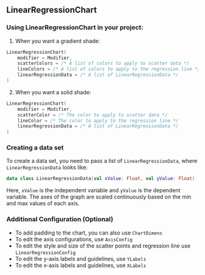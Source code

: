 ## LinearRegressionChart

### Using LinearRegressionChart in your project:

1. When you want a gradient shade:

```kotlin
LinearRegressionChart(
    modifier = Modifier,
    scatterColors = /* A list of colors to apply to scatter data */
    lineColors = /* A list of colors to apply to the regression line */
    linearRegressionData = /* A list of LinearRegressionData */
)
```

2. When you want a solid shade:

```kotlin
LinearRegressionChart(
    modifier = Modifier,
    scatterColor = /* The color to apply to scatter data */
    lineColor = /* The color to apply to the regression line */
    linearRegressionData = /* A list of LinearRegressionData */
)
```

### Creating a data set

To create a data set, you need to pass a list of `LinearRegressionData`, where `LinearRegressionData` looks like:
```kotlin
data class LinearRegressionData(val xValue: Float, val yValue: Float)
```
Here, `xValue` is the independent variable and `yValue` is the dependent variable.
The axes of the graph are scaled continuously based on the min and max values of each axis.

### Additional Configuration (Optional)
- To add padding to the chart, you can also use `ChartDimens`
- To edit the axis configurations, use `AxisConfig`
- To edit the style and size of the scatter points and regression line use `LinearRegressionConfig`
- To edit the y-axis labels and guidelines, use `YLabels`
- To edit the x-axis labels and guidelines, use `XLabels`
